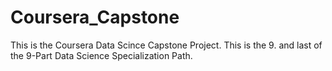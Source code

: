 # Coursera_Capstone
This is the Coursera Data Scince Capstone Project. This is the 9. and last of the 9-Part Data Science Specialization Path.  
